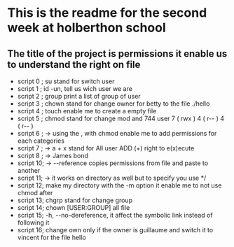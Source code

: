 # This is the readme for the second week at holberthon school
## The title of the project is permissions it enable us to understand the right on file

- script 0 ; su stand for switch user
- script 1 ; id -un, tell us wich user we are
- script 2 ; group print a list of group of user
- script 3 ; chown stand for change owner for betty to the file ./hello
- script 4 ; touch enable me to create a empty file
- script 5 ; chmod stand for change mod and 744 user 7 ( rwx ) 4 ( r-- ) 4 ( r-- )
- script 6 ; -> using the , with chmod enable me to add permissions for each categories
- script 7 ; -> a + x stand for All user ADD (+) right to e(x)ecute
- script 8 ; -> James bond
- script 10; -> --reference copies permissions from file and paste to another
- script 11; -> it works on directory as well but to specify you use */
- script 12; make my directory with the -m option it enable me to not use chmod after
- script 13; chgrp stand for change group
- script 14; chown [USER:GROUP] all file
- script 15; -h, --no-dereference, it affect the symbolic link instead of following it
- script 16; change own only if the owner is guillaume and switch it to vincent for the file hello

